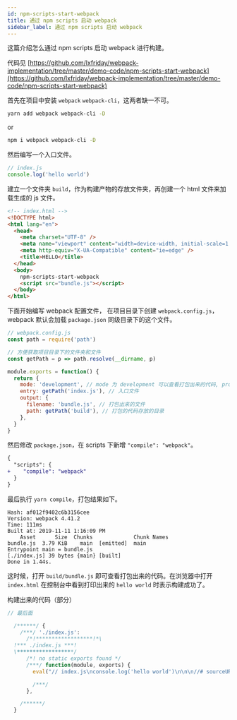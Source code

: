 ```yaml
---
id: npm-scripts-start-webpack
title: 通过 npm scripts 启动 webpack
sidebar_label: 通过 npm scripts 启动 webpack
---
```


这篇介绍怎么通过 npm scripts 启动 webpack 进行构建。

代码见 [https://github.com/lxfriday/webpack-implementation/tree/master/demo-code/npm-scripts-start-webpack](https://github.com/lxfriday/webpack-implementation/tree/master/demo-code/npm-scripts-start-webpack)

首先在项目中安装 `webpack` `webpack-cli`，这两者缺一不可。

```bash
yarn add webpack webpack-cli -D
```

or

```bash
npm i webpack webpack-cli -D
```

然后编写一个入口文件。

```js
// index.js
console.log('hello world')
```

建立一个文件夹 `build`，作为构建产物的存放文件夹，再创建一个 html 文件来加载生成的 js 文件。

```html
<!-- index.html -->
<!DOCTYPE html>
<html lang="en">
  <head>
    <meta charset="UTF-8" />
    <meta name="viewport" content="width=device-width, initial-scale=1.0" />
    <meta http-equiv="X-UA-Compatible" content="ie=edge" />
    <title>HELLO</title>
  </head>
  <body>
    npm-scripts-start-webpack
    <script src="bundle.js"></script>
  </body>
</html>
```

下面开始编写 webpack 配置文件， 在项目目录下创建 `webpack.config.js`，webpack 默认会加载 `package.json` 同级目录下的这个文件。

```js
// webpack.config.js
const path = require('path')

// 方便获取项目目录下的文件夹和文件
const getPath = p => path.resolve(__dirname, p)

module.exports = function() {
  return {
    mode: 'development', // mode 为 development 可以查看打包出来的代码, production 打包出来的代码经过压缩优化
    entry: getPath('index.js'), // 入口文件
    output: {
      filename: 'bundle.js', // 打包出来的文件
      path: getPath('build'), // 打包的代码存放的目录
    },
  }
}
```

然后修改 `package.json`，在 scripts 下新增 `"compile": "webpack"`。

```diff
{
  "scripts": {
+    "compile": "webpack"
  }
}
```

最后执行 `yarn compile`，打包结果如下。

```
Hash: af012f9402c6b3156cee
Version: webpack 4.41.2
Time: 111ms
Built at: 2019-11-11 1:16:09 PM
    Asset      Size  Chunks             Chunk Names
bundle.js  3.79 KiB    main  [emitted]  main
Entrypoint main = bundle.js
[./index.js] 39 bytes {main} [built]
Done in 1.44s.
```

这时候，打开 `build/bundle.js` 即可查看打包出来的代码。在浏览器中打开 `index.html` 在控制台中看到打印出来的 `hello world` 时表示构建成功了。

构建出来的代码（部分）

```js
// 最后面

  /******/ {
    /***/ './index.js':
      /*!******************!*\
  !*** ./index.js ***!
  \******************/
      /*! no static exports found */
      /***/ function(module, exports) {
        eval("// index.js\nconsole.log('hello world')\n\n\n//# sourceURL=webpack:///./index.js?")

        /***/
      },

    /******/
  }
```
